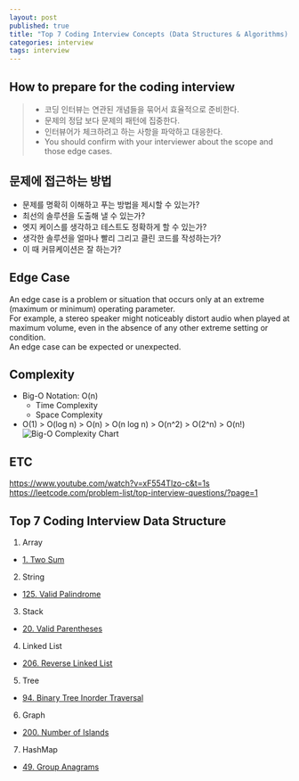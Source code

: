 ```yaml
---
layout: post
published: true
title: "Top 7 Coding Interview Concepts (Data Structures & Algorithms) - Basic I"
categories: interview
tags: interview 
---
```


## How to prepare for the coding interview
> - 코딩 인터뷰는 연관된 개념들을 묶어서 효율적으로 준비한다.
> - 문제의 정답 보다 문제의 패턴에 집중한다.
> - 인터뷰어가 체크하려고 하는 사항을 파악하고 대응한다.
> - You should confirm with your interviewer about the scope and those edge cases.

## 문제에 접근하는 방법
- 문제를 명확히 이해하고 푸는 방법을 제시할 수 있는가?
- 최선의 솔루션을 도출해 낼 수 있는가?
- 엣지 케이스를 생각하고 테스트도 정확하게 할 수 있는가?
- 생각한 솔루션을 얼마나 빨리 그리고 클린 코드를 작성하는가?
- 이 때 커뮤케이션은 잘 하는가?

## Edge Case
An edge case is a problem or situation that occurs only at an extreme (maximum or minimum) operating parameter.  
For example, a stereo speaker might noticeably distort audio when played at maximum volume, even in the absence of any other extreme setting or condition.  
An edge case can be expected or unexpected.

## Complexity
- Big-O Notation: O(n)
  - Time Complexity
  - Space Complexity
- O(1) > O(log n) > O(n) > O(n log n) > O(n^2) > O(2^n) > O(n!)
![Big-O Complexity Chart](https://hanamon.kr/%ec%95%8c%ea%b3%a0%eb%a6%ac%ec%a6%98-time-complexity-%ec%8b%9c%ea%b0%84-%eb%b3%b5%ec%9e%a1%eb%8f%84/big-o-complexity-chart/)

## ETC
https://www.youtube.com/watch?v=xF554Tlzo-c&t=1s
https://leetcode.com/problem-list/top-interview-questions/?page=1

## Top 7 Coding Interview Data Structure

1. Array
- [1. Two Sum](https://leetcode.com/problems/two-sum/)

2. String
- [125. Valid Palindrome](https://leetcode.com/problems/valid-palindrome/)

3. Stack
- [20. Valid Parentheses](https://leetcode.com/problems/valid-parentheses/)

4. Linked List
- [206. Reverse Linked List](https://leetcode.com/problems/reverse-linked-list/)

5. Tree
- [94. Binary Tree Inorder Traversal](https://leetcode.com/problems/binary-tree-inorder-traversal/)

6. Graph
- [200. Number of Islands](https://leetcode.com/problems/number-of-islands/)

7. HashMap
- [49. Group Anagrams](https://leetcode.com/problems/group-anagrams/)

